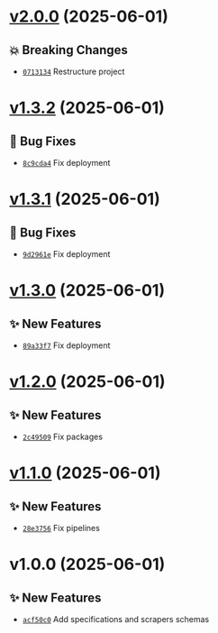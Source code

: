 # [v2.0.0](https://github.com/lengors/demo-workspaces/compare/v1.3.2...v2.0.0) (2025-06-01)

## 💥 Breaking Changes

- [`0713134`](https://github.com/lengors/demo-workspaces/commit/0713134) Restructure project

# [v1.3.2](https://github.com/lengors/demo-workspaces/compare/v1.3.1...v1.3.2) (2025-06-01)

## 🐛 Bug Fixes

- [`8c9cda4`](https://github.com/lengors/demo-workspaces/commit/8c9cda4) Fix deployment

# [v1.3.1](https://github.com/lengors/demo-workspaces/compare/v1.3.0...v1.3.1) (2025-06-01)

## 🐛 Bug Fixes

- [`9d2961e`](https://github.com/lengors/demo-workspaces/commit/9d2961e) Fix deployment

# [v1.3.0](https://github.com/lengors/demo-workspaces/compare/v1.2.0...v1.3.0) (2025-06-01)

## ✨ New Features

- [`89a33f7`](https://github.com/lengors/demo-workspaces/commit/89a33f7) Fix deployment

# [v1.2.0](https://github.com/lengors/demo-workspaces/compare/v1.1.0...v1.2.0) (2025-06-01)

## ✨ New Features

- [`2c49509`](https://github.com/lengors/demo-workspaces/commit/2c49509) Fix packages

# [v1.1.0](https://github.com/lengors/demo-workspaces/compare/v1.0.0...v1.1.0) (2025-06-01)

## ✨ New Features

- [`28e3756`](https://github.com/lengors/demo-workspaces/commit/28e3756) Fix pipelines

# v1.0.0 (2025-06-01)

## ✨ New Features

- [`acf50c0`](https://github.com/lengors/demo-workspaces/commit/acf50c0) Add specifications and scrapers schemas
